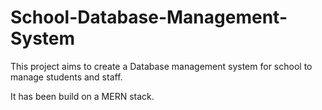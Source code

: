 # School-Database-Management-System
This project aims to create a Database management system for school to manage students and staff.

It has been build on a MERN stack.
